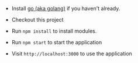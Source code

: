 * Install [go (aka golang)](https://golang.org/doc/install) if you haven't already.

* Checkout this project

* Run ```npm install``` to install modules.

* Run ```npm start``` to start the application

* Visit ```http://localhost:3000``` to use the application
